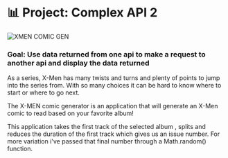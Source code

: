 # 📊 Project: Complex API 2
![XMEN COMIC GEN](https://user-images.githubusercontent.com/126501848/230807516-57e64d65-426a-41e3-a1e3-21306f62791b.jpg)

### Goal: Use data returned from one api to make a request to another api and display the data returned

As a series, X-Men has many twists and turns and plenty of points to jump into the series from. With so many choices it can be hard to know where to start or where to go next.

The X-MEN comic generator is an application that will generate an X-Men comic to read based on your favorite album!

This application takes the first track of the selected album , splits and reduces the duration of the first track which gives us an issue number. For more variation i've passed that final number through a Math.random() function.
